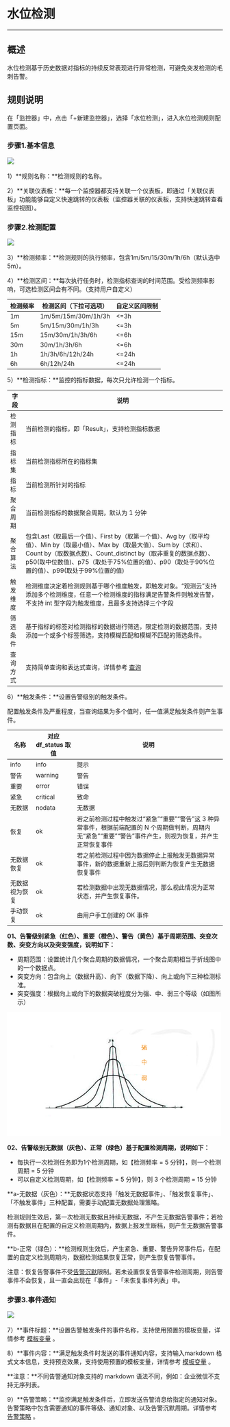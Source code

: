 # 水位检测
---

## 概述

水位检测基于历史数据对指标的持续反常表现进行异常检测，可避免突发检测的毛刺告警。

## 规则说明

在「监控器」中，点击「+新建监控器」，选择「水位检测」，进入水位检测规则配置页面。

### 步骤1.基本信息

![](../img/6.monitor01.png)

1）**规则名称：**检测规则的名称。

2）**关联仪表板：**每一个监控器都支持关联一个仪表板，即通过「关联仪表板」功能能够自定义快速跳转的仪表板（监控器关联的仪表板，支持快速跳转查看监控视图）。

### 步骤2.检测配置

![](../img/6.monitor06.png)

3）**检测频率：**检测规则的执行频率，包含1m/5m/15/30m/1h/6h（默认选中5m）。

4）**检测区间：**每次执行任务时，检测指标查询的时间范围。受检测频率影响，可选检测区间会有不同。（支持用户自定义）

| 检测频率 | 检测区间（下拉可选项） | 自定义区间限制 |
| --- | --- | --- |
| 1m | 1m/5m/15m/30m/1h/3h | <=3h |
| 5m | 5m/15m/30m/1h/3h | <=3h |
| 15m | 15m/30m/1h/3h/6h | <=6h |
| 30m | 30m/1h/3h/6h | <=6h |
| 1h | 1h/3h/6h/12h/24h | <=24h |
| 6h | 6h/12h/24h | <=24h |

5）**检测指标：**监控的指标数据，每次只允许检测一个指标。

| 字段 | 说明 |
| --- | --- |
| 检测指标 | 当前检测的指标，即「Result」，支持检测指标数据 |
| 指标集 | 当前检测指标所在的指标集 |
| 指标 | 当前检测所针对的指标 |
| 聚合周期 | 当前检测指标的数据聚合周期，默认为 1 分钟 |
| 聚合算法 | 包含Last（取最后一个值）、First by（取第一个值）、Avg by（取平均值）、Min by（取最小值）、Max by（取最大值）、Sum by（求和）、Count by（取数据点数）、Count_distinct by（取非重复的数据点数）、p50(取中位数值)、p75（取处于75%位置的值）、p90（取处于90%位置的值）、p99(取处于99%位置的值) |
| 触发维度 | 检测维度决定着检测规则基于哪个维度触发，即触发对象。“观测云”支持添加多个检测维度，任意一个检测维度的指标满足告警条件则触发告警，不支持 int 型字段为触发维度，且最多支持选择三个字段 |
| 筛选条件 | 基于指标的标签对检测指标的数据进行筛选，限定检测的数据范围，支持添加一个或多个标签筛选，支持模糊匹配和模糊不匹配的筛选条件。 |
| 查询方式 | 支持简单查询和表达式查询，详情参考 [查询](../../scene/visual-chart/chart-query.md) |


6）**触发条件：**设置告警级别的触发条件。

配置触发条件及严重程度，当查询结果为多个值时，任一值满足触发条件则产生事件。

| **名称** | **对应 df_status 取值** | **说明** |
| --- | --- | --- |
| info | info | 提示 |
| 警告 | warning | 警告 |
| 重要 | error | 错误 |
| 紧急 | critical | 致命 |
| 无数据 | nodata | 无数据 |
| 恢复 | ok | 若之前检测过程中触发过“紧急”“重要”“警告”这 3 种异常事件，根据前端配置的 N 个周期做判断，周期内无“紧急”“重要”“警告”事件产生，则视为恢复，并产生正常恢复事件 |
| 无数据恢复 | ok | 若之前检测过程中因为数据停止上报触发无数据异常事件，新的数据重新上报后则判断为恢复产生无数据恢复事件 |
| 无数据视为恢复 | ok | 若检测数据中出现无数据情况，那么视此情况为正常状态，并产生恢复事件。 |
| 手动恢复 | ok | 由用户手工创建的 OK 事件 |

**01、告警级别紧急（红色）、重要（橙色）、警告（黄色）基于周期范围、突变次数、突变方向以及突变强度，说明如下：**

- 周期范围：设置统计几个聚合周期的数据情况，一个聚合周期相当于折线图中的一个数据点。
- 突变方向：包含向上（数据升高）、向下（数据下降）、向上或向下三种检测标准。
- 突变强度：根据向上或向下的数据突破程度分为强、中、弱三个等级（如图所示）

![](../img/image_11.png)

**02、告警级别无数据（灰色）、正常（绿色）基于配置检测周期，说明如下：**

- 每执行一次检测任务即为1个检测周期，如【检测频率 = 5 分钟】，则一个检测周期 = 5 分钟
- 可以自定义检测周期，如【检测频率 = 5 分钟】，则 3 个检测周期 = 15 分钟

**a-无数据（灰色）：**无数据状态支持「触发无数据事件」、「触发恢复事件」、「不触发事件」三种配置，需要手动配置无数据处理策略。

检测规则生效后，第一次检测无数据且持续无数据，不产生无数据告警事件；若检测有数据且在配置的自定义检测周期内，数据上报发生断档，则产生无数据告警事件。

**b-正常（绿色）：**检测规则生效后，产生紧急、重要、警告异常事件后，在配置的自定义检测周期内，数据检测结果恢复正常，则产生恢复告警事件。

注意：恢复告警事件不受[告警沉默](../alert-setting.md)限制。若未设置恢复告警事件检测周期，则告警事件不会恢复，且一直会出现在「事件」-「未恢复事件列表」中。

### 步骤3.事件通知

![](../img/6.monitor03.png)

7）**事件标题：**设置告警触发条件的事件名称，支持使用预置的模板变量，详情参考 [模板变量](../event-template.md) 。

8）**事件内容：**满足触发条件时发送的事件通知内容，支持输入markdown 格式文本信息，支持预览效果，支持使用预置的模板变量，详情参考 [模板变量](../event-template.md) 。

**注意：**不同告警通知对象支持的 markdown 语法不同，例如：企业微信不支持无序列表。

9）**告警策略：**监控满足触发条件后，立即发送告警消息给指定的通知对象。告警策略中包含需要通知的事件等级、通知对象、以及告警沉默周期。详情参考 [告警策略](../alert-setting.md) 。
